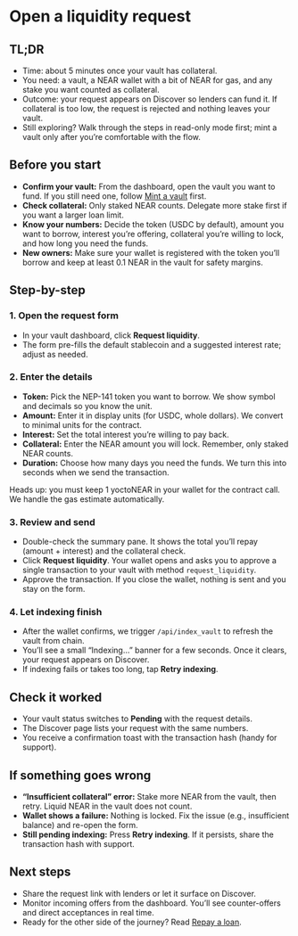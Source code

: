 # Open a liquidity request

## TL;DR
- Time: about 5 minutes once your vault has collateral.
- You need: a vault, a NEAR wallet with a bit of NEAR for gas, and any stake you want counted as collateral.
- Outcome: your request appears on Discover so lenders can fund it. If collateral is too low, the request is rejected and nothing leaves your vault.
- Still exploring? Walk through the steps in read-only mode first; mint a vault only after you’re comfortable with the flow.

## Before you start
- **Confirm your vault:** From the dashboard, open the vault you want to fund. If you still need one, follow [Mint a vault](./create-vault.md) first.
- **Check collateral:** Only staked NEAR counts. Delegate more stake first if you want a larger loan limit.
- **Know your numbers:** Decide the token (USDC by default), amount you want to borrow, interest you’re offering, collateral you’re willing to lock, and how long you need the funds.
- **New owners:** Make sure your wallet is registered with the token you’ll borrow and keep at least 0.1 NEAR in the vault for safety margins.

## Step-by-step

### 1. Open the request form
- In your vault dashboard, click **Request liquidity**.
- The form pre-fills the default stablecoin and a suggested interest rate; adjust as needed.

### 2. Enter the details
- **Token:** Pick the NEP-141 token you want to borrow. We show symbol and decimals so you know the unit.
- **Amount:** Enter it in display units (for USDC, whole dollars). We convert to minimal units for the contract.
- **Interest:** Set the total interest you’re willing to pay back.
- **Collateral:** Enter the NEAR amount you will lock. Remember, only staked NEAR counts.
- **Duration:** Choose how many days you need the funds. We turn this into seconds when we send the transaction.

Heads up: you must keep 1 yoctoNEAR in your wallet for the contract call. We handle the gas estimate automatically.

### 3. Review and send
- Double-check the summary pane. It shows the total you’ll repay (amount + interest) and the collateral check.
- Click **Request liquidity**. Your wallet opens and asks you to approve a single transaction to your vault with method `request_liquidity`.
- Approve the transaction. If you close the wallet, nothing is sent and you stay on the form.

### 4. Let indexing finish
- After the wallet confirms, we trigger `/api/index_vault` to refresh the vault from chain.
- You’ll see a small “Indexing…” banner for a few seconds. Once it clears, your request appears on Discover.
- If indexing fails or takes too long, tap **Retry indexing**.

## Check it worked
- Your vault status switches to **Pending** with the request details.
- The Discover page lists your request with the same numbers.
- You receive a confirmation toast with the transaction hash (handy for support).

## If something goes wrong
- **“Insufficient collateral” error:** Stake more NEAR from the vault, then retry. Liquid NEAR in the vault does not count.
- **Wallet shows a failure:** Nothing is locked. Fix the issue (e.g., insufficient balance) and re-open the form.
- **Still pending indexing:** Press **Retry indexing**. If it persists, share the transaction hash with support.

## Next steps
- Share the request link with lenders or let it surface on Discover.
- Monitor incoming offers from the dashboard. You’ll see counter-offers and direct acceptances in real time.
- Ready for the other side of the journey? Read [Repay a loan](./repay-loan.md).

